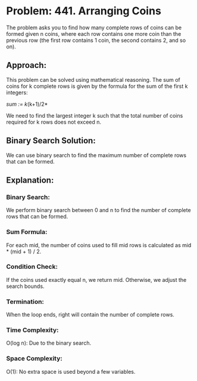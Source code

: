# Problem: 441. Arranging Coins
The problem asks you to find how many complete rows of coins can be formed given n coins, where each row contains one more coin than the previous row (the first row contains 1 coin, the second contains 2, and so on).

## Approach:
This problem can be solved using mathematical reasoning. The sum of coins for k complete rows is given by the formula for the sum of the first k integers:


*sum := k*(k+1)/2*
 

We need to find the largest integer k such that the total number of coins required for k rows does not exceed n.

## Binary Search Solution:
We can use binary search to find the maximum number of complete rows that can be formed.

## Explanation:
### Binary Search: 
We perform binary search between 0 and n to find the number of complete rows that can be formed.


### Sum Formula: 
For each mid, the number of coins used to fill mid rows is calculated as mid * (mid + 1) / 2.


### Condition Check: 
If the coins used exactly equal n, we return mid. Otherwise, we adjust the search bounds.


### Termination: 
When the loop ends, right will contain the number of complete rows.


### Time Complexity:
O(log n): Due to the binary search.


### Space Complexity:
O(1): No extra space is used beyond a few variables.